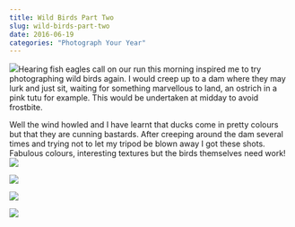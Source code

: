 ```yaml
---
title: Wild Birds Part Two
slug: wild-birds-part-two
date: 2016-06-19
categories: "Photograph Your Year"
---
```


<p><img src="https://res.cloudinary.com/dy6grlu8z/image/upload/v1558841864/c1ghqwotlouav1prwput.jpg"/>Hearing fish eagles call on our run this morning inspired me to try photographing wild birds again. I would creep up to a dam where they may lurk and just sit, waiting for something marvellous to land, an ostrich in a pink tutu for example. This would be undertaken at midday to avoid frostbite.</p>
<p>Well the wind howled and I have learnt that ducks come in pretty colours but that they are cunning bastards. After creeping around the dam several times and trying not to let my tripod be blown away I got these shots. Fabulous colours, interesting textures but the birds themselves need work!<img src="https://res.cloudinary.com/dy6grlu8z/image/upload/v1558841865/tx6rkldljkmeogvl7vu0.jpg"/></p>
<p><img src="https://res.cloudinary.com/dy6grlu8z/image/upload/v1558841866/immff9rqnk2vvsjylc1w.jpg"/></p>
<p><img src="https://res.cloudinary.com/dy6grlu8z/image/upload/v1558841867/tirehpb4ncpfm5r2fl03.jpg"/></p>
<p><img src="https://res.cloudinary.com/dy6grlu8z/image/upload/v1558841869/tb59ndws27uxvwbg0vik.jpg"/></p>
<p> </p>


